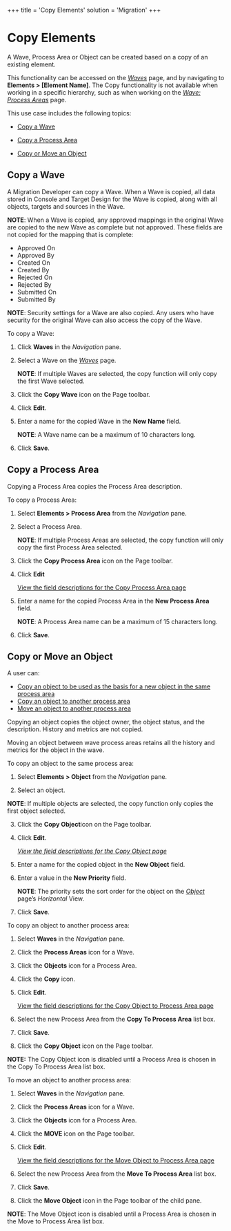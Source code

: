+++
title = 'Copy Elements'
solution = 'Migration'
+++

# Copy Elements

A Wave, Process Area or Object can be created based on a copy of an
existing element.

This functionality can be accessed on the
*[Waves](../Page_Desc/Waves_H)* page, and by navigating to
**Elements \> \[Element Name\]**. The Copy functionality is not
available when working in a specific hierarchy, such as when working on
the *[Wave: Process Areas](../Page_Desc/Wave_Process_Areas)* page.

This use case includes the following topics:

  - [Copy a Wave](#Copy)

  - [Copy a Process Area](#Copy2)

  - [Copy or Move an Object](#Copy3)

## <span id="Copy"></span>Copy a Wave

A Migration Developer can copy a Wave. When a Wave is copied, all data
stored in Console and Target Design for the Wave is copied, along with
all objects, targets and sources in the Wave.

<span style="font-weight: bold;">NOTE</span>: When a Wave is copied, any
approved mappings in the original Wave are copied to the new Wave as
complete but not approved. These fields are not copied for the mapping
that is complete:

  - Approved On
  - Approved By
  - Created On
  - Created By
  - Rejected On
  - Rejected By
  - Submitted On
  - Submitted By

<span style="font-weight: bold;">NOTE</span>: Security settings for a
Wave are also copied. Any users who have security for the original Wave
can also access the copy of the Wave.

To copy a Wave:

1.  Click **Waves** in the *Navigation* pane.

2.  Select a Wave on the *[Waves](../Page_Desc/Waves_H)* page.
    
    **NOTE**: If multiple Waves are selected, the copy function will
    only copy the first Wave selected.

<!-- end list -->

3.  Click the **Copy Wave** icon on the Page toolbar.

4.  Click **Edit**.

<!-- end list -->

5.  Enter a name for the copied Wave in the **New Name** field.
    
    **NOTE**: A Wave name can be a maximum of 10 characters long.

<!-- end list -->

6.  Click **Save**.

## <span id="Copy2"></span>Copy a Process Area

Copying a Process Area copies the Process Area description.

To copy a Process Area:

1.  Select **Elements \> Process Area** from the *Navigation* pane.

2.  Select a Process Area.
    
    **NOTE**: If multiple Process Areas are selected, the copy function
    will only copy the first Process Area selected.

3.  Click the **Copy Process Area** icon on the Page toolbar.

4.  Click **Edit**
    
    [View the field descriptions for the Copy Process Area
    page](../Page_Desc/Copy_Process_Area)

5.  Enter a name for the copied Process Area in the **New Process Area**
    field.
    
    **NOTE**: A Process Area name can be a maximum of 15 characters
    long.

6.  Click **Save**.

## <span id="Copy3"></span>Copy or Move an Object

A user can:

  - [Copy an object to be used as the basis for a new object in the same
    process area](#To_copy_an_object_t)
  - [Copy an object to another process
    area](#To_copy_an_object_to_another)
  - [Move an object to another process area](#To_move_an_object_)

Copying an object copies the object owner, the object status, and the
description. History and metrics are not copied.

Moving an object between wave process areas retains all the history and
metrics for the object in the wave.

<span id="To_copy_an_object_t"></span>To copy an object to the same
process area:

1.  Select **Elements \> Object** from the *Navigation* pane.

2.  Select an object.

**NOTE**: If multiple objects are selected, the copy function only
copies the first object selected.

3.  Click the <span style="font-weight: bold;">Copy Object</span>icon on
    the Page toolbar.

4.  Click <span style="font-weight: bold;">Edit</span>.
    
    *[View the field descriptions for the Copy Object
    page](../Page_Desc/Copy_Object)*

5.  Enter a name for the copied object in the **New Object** field.

6.  Enter a value in the **New Priority** field.
    
    **NOTE**: The priority sets the sort order for the object on the
    *[Object](../Page_Desc/Objects_H)* page’s *Horizontal* View.

7.  Click **Save**.

<span id="To_copy_an_object_to_another"></span>To copy an object to
another process area:

1.  Select <span style="font-weight: bold;">Waves</span> in the
    <span style="font-style: italic;">Navigation</span> pane.

2.  Click the <span style="font-weight: bold;">Process Areas</span> icon
    for a Wave.

3.  Click the <span style="font-weight: bold;">Objects</span> icon for a
    Process Area.

4.  Click the <span style="font-weight: bold;">Copy</span> icon.

5.  Click **Edit**.
    
    [View the field descriptions for the Copy Object to Process Area
    page](../Page_Desc/Copy_Object_to_Process_Area)

6.  Select the new Process Area from the **Copy To Process Area** list
    box. 

7.  Click **Save**.

8.  Click the <span style="font-weight: bold;">Copy Object</span> icon
    on the Page toolbar.

**NOTE:** The Copy Object icon is disabled until a Process Area is
chosen in the Copy To Process Area list box.

<span id="To_move_an_object_"></span>To move an object to another
process area:

1.  Select <span style="font-weight: bold;">Waves</span> in the
    <span style="font-style: italic;">Navigation</span> pane.

2.  Click the <span style="font-weight: bold;">Process Areas</span> icon
    for a Wave.

3.  Click the <span style="font-weight: bold;">Objects</span> icon for a
    Process Area.

4.  Click the <span style="font-weight: bold;">MOVE </span>icon on the
    Page toolbar.

5.  Click **Edit**.
    
    [View the field descriptions for the Move Object to Process Area
    page](../Page_Desc/Move_Object_to_Process_Area)

6.  Select the new Process Area from the **Move To Process Area** list
    box.

7.  Click **Save**.

8.  Click the <span style="font-weight: bold;">Move Object</span> icon
    in the Page toolbar of the child pane.

**NOTE**: The Move Object icon is disabled until a Process Area is
chosen in the Move to Process Area list box.
